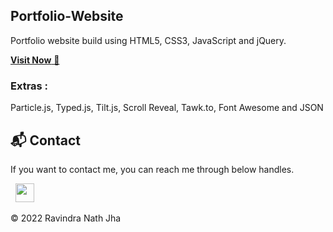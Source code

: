 ## Portfolio-Website
Portfolio website build using HTML5, CSS3, JavaScript and jQuery.

<a href="https://gilded-meringue-e3583d.netlify.app/" target="_blank">**Visit Now** 🚀</a>


### Extras : 
Particle.js, Typed.js, Tilt.js, Scroll Reveal, Tawk.to, Font Awesome and JSON

<h2>📬 Contact</h2>


If you want to contact me, you can reach me through below handles.

&nbsp;&nbsp;<a href="https://www.linkedin.com/in/ravindra-jha75/"><img src="https://www.felberpr.com/wp-content/uploads/linkedin-logo.png" width="30"></img></a>

© 2022 Ravindra Nath Jha

